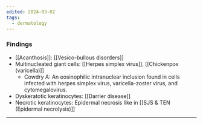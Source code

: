 ```yaml
---
edited: 2024-03-02
tags:
  - dermatology
---
```

### Findings
- [[Acanthosis]]: [[Vesico-bullous disorders]] 
- Multinucleated giant cells: [[Herpes simplex virus]], [[Chickenpox (varicella)]]
	- Cowdry A: An eosinophilic intranuclear inclusion found in cells infected with herpes simplex virus, varicella-zoster virus, and cytomegalovirus.
- Dyskeratotic keratinocytes: [[Darrier disease]]
- Necrotic keratinocytes: Epidermal necrosis like in [[SJS & TEN (Epidermal necrolysis)]] 

---

